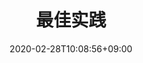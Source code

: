 ---
title: "最佳实践"
date: 2020-02-28T10:08:56+09:00
description: Best Practices
_build:
 render: false 
draft: false
collapsible: true
weight: 5
---